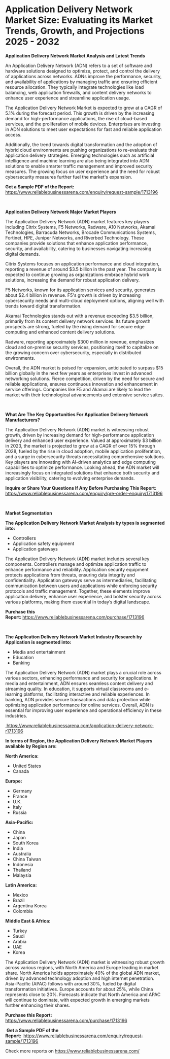 <p><h1>Application Delivery Network Market Size: Evaluating its Market Trends, Growth, and Projections 2025 - 2032</h1></p><p><strong>Application Delivery Network Market Analysis and Latest Trends</strong></p>
<p><p>An Application Delivery Network (ADN) refers to a set of software and hardware solutions designed to optimize, protect, and control the delivery of applications across networks. ADNs improve the performance, security, and availability of applications by managing traffic and ensuring efficient resource allocation. They typically integrate technologies like load balancing, web application firewalls, and content delivery networks to enhance user experience and streamline application usage.</p><p>The Application Delivery Network Market is expected to grow at a CAGR of 5.1% during the forecast period. This growth is driven by the increasing demand for high-performance applications, the rise of cloud-based services, and the proliferation of mobile devices. Enterprises are investing in ADN solutions to meet user expectations for fast and reliable application access. </p><p>Additionally, the trend towards digital transformation and the adoption of hybrid cloud environments are pushing organizations to re-evaluate their application delivery strategies. Emerging technologies such as artificial intelligence and machine learning are also being integrated into ADN solutions to enable smarter traffic management and improved security measures. The growing focus on user experience and the need for robust cybersecurity measures further fuel the market's expansion.</p></p>
<p><strong>Get a Sample PDF of the Report:&nbsp;</strong> <a href="https://www.reliablebusinessarena.com/enquiry/request-sample/1713196?utm_campaign=2639&utm_medium=2&utm_source=Github&utm_content=ia&utm_term=08042025&utm_id=application-delivery-network">https://www.reliablebusinessarena.com/enquiry/request-sample/1713196</a></p>
<p>&nbsp;</p>
<p><strong>Application Delivery Network Major Market Players</strong></p>
<p><p>The Application Delivery Network (ADN) market features key players including Citrix Systems, F5 Networks, Radware, A10 Networks, Akamai Technologies, Barracuda Networks, Brocade Communications Systems, Fortinet, HPE, Juniper Networks, and Riverbed Technology. These companies provide solutions that enhance application performance, security, and availability, catering to businesses navigating increasing digital demands.</p><p>Citrix Systems focuses on application performance and cloud integration, reporting a revenue of around $3.5 billion in the past year. The company is expected to continue growing as organizations embrace hybrid work solutions, increasing the demand for robust application delivery.</p><p>F5 Networks, known for its application services and security, generates about $2.4 billion in revenue. F5's growth is driven by increasing cybersecurity needs and multi-cloud deployment options, aligning well with trends toward digital transformation.</p><p>Akamai Technologies stands out with a revenue exceeding $3.5 billion, primarily from its content delivery network services. Its future growth prospects are strong, fueled by the rising demand for secure edge computing and enhanced content delivery solutions.</p><p>Radware, reporting approximately $300 million in revenue, emphasizes cloud and on-premise security services, positioning itself to capitalize on the growing concern over cybersecurity, especially in distributed environments.</p><p>Overall, the ADN market is poised for expansion, anticipated to surpass $15 billion globally in the next few years as enterprises invest in advanced networking solutions. Fierce competition, driven by the need for secure and reliable applications, ensures continuous innovation and enhancement in service offerings. Companies like F5 and Akamai are likely to lead the market with their technological advancements and extensive service suites.</p></p>
<p>&nbsp;</p>
<p><strong>What Are The Key Opportunities For Application Delivery Network Manufacturers?</strong></p>
<p><p>The Application Delivery Network (ADN) market is witnessing robust growth, driven by increasing demand for high-performance application delivery and enhanced user experience. Valued at approximately $3 billion in 2023, the market is projected to grow at a CAGR of over 15% through 2028, fueled by the rise in cloud adoption, mobile application proliferation, and a surge in cybersecurity threats necessitating comprehensive solutions. Key players are innovating with AI-driven analytics and edge computing capabilities to optimize performance. Looking ahead, the ADN market will increasingly focus on integrated solutions that enhance both security and application visibility, catering to evolving enterprise demands.</p></p>
<p><strong>Inquire or Share Your Questions If Any Before Purchasing This Report:</strong> <a href="https://www.reliablebusinessarena.com/enquiry/pre-order-enquiry/1713196?utm_campaign=2639&utm_medium=2&utm_source=Github&utm_content=ia&utm_term=08042025&utm_id=application-delivery-network">https://www.reliablebusinessarena.com/enquiry/pre-order-enquiry/1713196</a></p>
<p>&nbsp;</p>
<p><strong>Market Segmentation</strong></p>
<p><strong>The Application Delivery Network Market Analysis by types is segmented into:</strong></p>
<p><ul><li>Controllers</li><li>Application safety equipment</li><li>Application gateways</li></ul></p>
<p><p>The Application Delivery Network (ADN) market includes several key components. Controllers manage and optimize application traffic to enhance performance and reliability. Application security equipment protects applications from threats, ensuring data integrity and confidentiality. Application gateways serve as intermediaries, facilitating communication between users and applications while enforcing security protocols and traffic management. Together, these elements improve application delivery, enhance user experience, and bolster security across various platforms, making them essential in today’s digital landscape.</p></p>
<p><strong>Purchase this Report:&nbsp;</strong><a href="https://www.reliablebusinessarena.com/purchase/1713196?utm_campaign=2639&utm_medium=2&utm_source=Github&utm_content=ia&utm_term=08042025&utm_id=application-delivery-network">https://www.reliablebusinessarena.com/purchase/1713196</a></p>
<p>&nbsp;</p>
<p><strong>The Application Delivery Network Market Industry Research by Application is segmented into:</strong></p>
<p><ul><li>Media and entertainment</li><li>Education</li><li>Banking</li></ul></p>
<p><p>The Application Delivery Network (ADN) market plays a crucial role across various sectors, enhancing performance and security for applications. In media and entertainment, ADN ensures seamless content delivery and streaming quality. In education, it supports virtual classrooms and e-learning platforms, facilitating interactive and reliable experiences. In banking, ADN provides secure transactions and data protection while optimizing application performance for online services. Overall, ADN is essential for improving user experience and operational efficiency in these industries.</p></p>
<p><a href="https://www.reliablebusinessarena.com/application-delivery-network-r1713196?utm_campaign=2639&utm_medium=2&utm_source=Github&utm_content=ia&utm_term=08042025&utm_id=application-delivery-network">&nbsp;https://www.reliablebusinessarena.com/application-delivery-network-r1713196</a></p>
<p><strong>In terms of Region, the Application Delivery Network Market Players available by Region are:</strong></p>
<p>
    <p> <strong> North America: </strong>
        <ul>
            <li>United States</li>
            <li>Canada</li>
        </ul>
        </p> 
    <p> <strong> Europe: </strong>
        <ul>
            <li>Germany</li>
            <li>France</li>
            <li>U.K.</li>
            <li>Italy</li>
            <li>Russia</li>
        </ul>
        </p> 
    <p> <strong> Asia-Pacific: </strong>
        <ul>
            <li>China</li>
            <li>Japan</li>
            <li>South Korea</li>
            <li>India</li>
            <li>Australia</li>
            <li>China Taiwan</li>
            <li>Indonesia</li>
            <li>Thailand</li>
            <li>Malaysia</li>
        </ul>
        </p> 
    <p> <strong> Latin America: </strong>
        <ul>
            <li>Mexico</li>
            <li>Brazil</li>
            <li>Argentina Korea</li>
            <li>Colombia</li>
        </ul>
        </p> 
    <p> <strong> Middle East & Africa: </strong>
        <ul>
            <li>Turkey</li>
            <li>Saudi</li>
            <li>Arabia</li>
            <li>UAE</li>
            <li>Korea</li>
        </ul>
    </p>
    </p>
<p><p>The Application Delivery Network (ADN) market is witnessing robust growth across various regions, with North America and Europe leading in market share. North America holds approximately 40% of the global ADN market, driven by advanced technology adoption and high internet penetration. Asia-Pacific (APAC) follows with around 30%, fueled by digital transformation initiatives. Europe accounts for about 25%, while China represents close to 20%. Forecasts indicate that North America and APAC will continue to dominate, with expected growth in emerging markets further enhancing their shares.</p></p>
<p><strong>Purchase this Report: </strong><a href="https://www.reliablebusinessarena.com/purchase/1713196?utm_campaign=2639&utm_medium=2&utm_source=Github&utm_content=ia&utm_term=08042025&utm_id=application-delivery-network">https://www.reliablebusinessarena.com/purchase/1713196</a></p>
<p>&nbsp;<strong>Get a Sample PDF of the Report:&nbsp;&nbsp;</strong><a href="https://www.reliablebusinessarena.com/enquiry/request-sample/1713196?utm_campaign=2639&utm_medium=2&utm_source=Github&utm_content=ia&utm_term=08042025&utm_id=application-delivery-network">https://www.reliablebusinessarena.com/enquiry/request-sample/1713196</a></p>
<p><strong></strong></p>
<p>Check more reports on <a href="https://www.reliablebusinessarena.com/?utm_campaign=2639&utm_medium=2&utm_source=Github&utm_content=ia&utm_term=08042025&utm_id=application-delivery-network">https://www.reliablebusinessarena.com/</a></p>